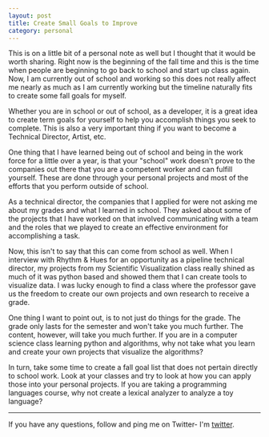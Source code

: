 ```yaml
---
layout: post
title: Create Small Goals to Improve
category: personal
---
```


This is on a little bit of a personal note as well but I thought that it would be worth sharing.
Right now is the beginning of the fall time and this is the time when people are beginning to go
back to school and start up class again.  Now, I am currently out of school and working so this
does not really affect me nearly as much as I am currently working but the timeline naturally
fits to create some fall goals for myself.

Whether you are in school or out of school, as a developer, it is a great idea to create term
goals for yourself to help you accomplish things you seek to complete.  This is also a very
important thing if you want to become a Technical Director, Artist, etc.

One thing that I have learned being out of school and being in the work force for a little
over a year, is that your "school" work doesn't prove to the companies out there that you
are a competent worker and can fulfill yourself.  These are done through your personal
projects and most of the efforts that you perform outside of school.

As a technical director, the companies that I applied for were not asking me about my grades
and what I learned in school.  They asked about some of the projects that I have worked on
that involved communicating with a team and the roles that we played to create an effective
environment for accomplishing a task.

Now, this isn't to say that this can come from school as well.  When I interview with
Rhythm & Hues for an opportunity as a pipeline technical director, my projects from my
Scientific Visualization class really shined as much of it was python based and showed them
that I can create tools to visualize data.  I was lucky enough to find a class where the
professor gave us the freedom to create our own projects and own research to receive a
grade.

One thing I want to point out, is to not just do things for the grade.  The grade only lasts
for the semester and won't take you much further.  The content, however, will take you much
further.  If you are in a computer science class learning python and algorithms, why not
take what you learn and create your own projects that visualize the algorithms?

In turn, take some time to create a fall goal list that does not pertain directly to school
work.  Look at your classes and try to look at how you can apply those into your personal
projects.  If you are taking a programming languages course, why not create a lexical
analyzer to analyze a toy language?



---

If you have any questions, follow and ping me on Twitter- I'm
[twitter].

[twitter]: https://twitter.com/stephenmunklu
